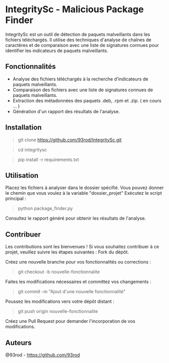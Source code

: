 # IntegritySc - Malicious Package Finder

IntegritySc est un outil de détection de paquets malveillants dans les fichiers téléchargés. Il utilise des techniques d'analyse de chaînes de caractères et de comparaison avec une liste de signatures connues pour identifier les indicateurs de paquets malveillants.

## Fonctionnalités

- Analyse des fichiers téléchargés à la recherche d'indicateurs de paquets malveillants.
- Comparaison des fichiers avec une liste de signatures connues de paquets malveillants.
- Extraction des métadonnées des paquets .deb, .rpm et .zip. ( en cours ... )
- Génération d'un rapport des résultats de l'analyse.

## Installation

> git clone https://github.com/93rod/IntegritySc.git

> cd integritysc

> pip install -r requirements.txt

## Utilisation

Placez les fichiers à analyser dans le dossier spécifié. Vous pouvez donner le chemin que vous voulez à la variable "dossier_projet"
Exécutez le script principal :
> python package_finder.py

Consultez le rapport généré pour obtenir les résultats de l'analyse.

## Contribuer

Les contributions sont les bienvenues ! Si vous souhaitez contribuer à ce projet, veuillez suivre les étapes suivantes :
Fork du dépôt.

Créez une nouvelle branche pour vos fonctionnalités ou corrections :
> git checkout -b nouvelle-fonctionnalite

Faites les modifications nécessaires et committez vos changements :
> git commit -m "Ajout d'une nouvelle fonctionnalité"

Poussez les modifications vers votre dépôt distant :
> git push origin nouvelle-fonctionnalite

Créez une Pull Request pour demander l'incorporation de vos modifications.

## Auteurs
@93rod - https://github.com/93rod
